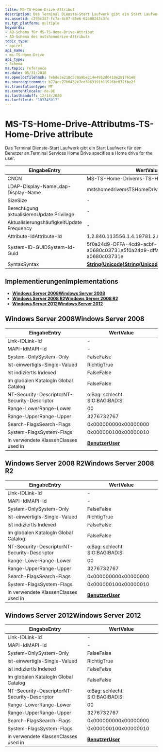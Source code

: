 ```yaml
---
title: MS-TS-Home-Drive-Attribut
description: Das Terminal Dienste-Start Laufwerk gibt ein Start Laufwerk für den Benutzer an.
ms.assetid: c295c387-fc7a-4c07-85e6-62b88243c3fc
ms.tgt_platform: multiple
keywords:
- AD-Schema für MS-TS-Home-Drive-Attribut
- AD-Schema des mstshomedrive-Attributs
topic_type:
- apiref
api_name:
- ms-TS-Home-Drive
api_type:
- Schema
ms.topic: reference
ms.date: 05/31/2018
ms.openlocfilehash: 7ebde2e210c570a9be214e4952d6410e281761e8
ms.sourcegitcommit: b77ace27b0432e7cd3863191b11926be032fbe2f
ms.translationtype: MT
ms.contentlocale: de-DE
ms.lasthandoff: 12/14/2020
ms.locfileid: "103745017"
---
```

# <a name="ms-ts-home-drive-attribute"></a><span data-ttu-id="562d4-105">MS-TS-Home-Drive-Attribut</span><span class="sxs-lookup"><span data-stu-id="562d4-105">ms-TS-Home-Drive attribute</span></span>

<span data-ttu-id="562d4-106">Das Terminal Dienste-Start Laufwerk gibt ein Start Laufwerk für den Benutzer an.</span><span class="sxs-lookup"><span data-stu-id="562d4-106">Terminal Services Home Drive specifies a Home drive for the user.</span></span>



| <span data-ttu-id="562d4-107">Eingabe</span><span class="sxs-lookup"><span data-stu-id="562d4-107">Entry</span></span> | <span data-ttu-id="562d4-108">Wert</span><span class="sxs-lookup"><span data-stu-id="562d4-108">Value</span></span> |
|-------------------|---------------------------------------------|
| <span data-ttu-id="562d4-109">CN</span><span class="sxs-lookup"><span data-stu-id="562d4-109">CN</span></span>                | <span data-ttu-id="562d4-110">MS-TS-Home-Drive</span><span class="sxs-lookup"><span data-stu-id="562d4-110">ms-TS-Home-Drive</span></span>                            |
| <span data-ttu-id="562d4-111">LDAP-Display-Name</span><span class="sxs-lookup"><span data-stu-id="562d4-111">Ldap-Display-Name</span></span> | <span data-ttu-id="562d4-112">mstshomedrive</span><span class="sxs-lookup"><span data-stu-id="562d4-112">msTSHomeDrive</span></span>                               |
| <span data-ttu-id="562d4-113">Size</span><span class="sxs-lookup"><span data-stu-id="562d4-113">Size</span></span>              | \-                                          |
| <span data-ttu-id="562d4-114">Berechtigung aktualisieren</span><span class="sxs-lookup"><span data-stu-id="562d4-114">Update Privilege</span></span>  | \-                                          |
| <span data-ttu-id="562d4-115">Aktualisierungshäufigkeit</span><span class="sxs-lookup"><span data-stu-id="562d4-115">Update Frequency</span></span>  | \-                                          |
| <span data-ttu-id="562d4-116">Attribute-Id</span><span class="sxs-lookup"><span data-stu-id="562d4-116">Attribute-Id</span></span>      | <span data-ttu-id="562d4-117">1.2.840.113556.1.4.1978</span><span class="sxs-lookup"><span data-stu-id="562d4-117">1.2.840.113556.1.4.1978</span></span>                     |
| <span data-ttu-id="562d4-118">System-ID-GUID</span><span class="sxs-lookup"><span data-stu-id="562d4-118">System-Id-Guid</span></span>    | <span data-ttu-id="562d4-119">5f0a24d9-DFFA-4cd9-acbf-a0680c03731e</span><span class="sxs-lookup"><span data-stu-id="562d4-119">5f0a24d9-dffa-4cd9-acbf-a0680c03731e</span></span>        |
| <span data-ttu-id="562d4-120">Syntax</span><span class="sxs-lookup"><span data-stu-id="562d4-120">Syntax</span></span>            | [<span data-ttu-id="562d4-121">**String(Unicode)**</span><span class="sxs-lookup"><span data-stu-id="562d4-121">**String(Unicode)**</span></span>](s-string-unicode.md) |



## <a name="implementations"></a><span data-ttu-id="562d4-122">Implementierungen</span><span class="sxs-lookup"><span data-stu-id="562d4-122">Implementations</span></span>

-   [<span data-ttu-id="562d4-123">**Windows Server 2008**</span><span class="sxs-lookup"><span data-stu-id="562d4-123">**Windows Server 2008**</span></span>](#windows-server-2008)
-   [<span data-ttu-id="562d4-124">**Windows Server 2008 R2**</span><span class="sxs-lookup"><span data-stu-id="562d4-124">**Windows Server 2008 R2**</span></span>](#windows-server-2008-r2)
-   [<span data-ttu-id="562d4-125">**Windows Server 2012**</span><span class="sxs-lookup"><span data-stu-id="562d4-125">**Windows Server 2012**</span></span>](#windows-server-2012)

## <a name="windows-server-2008"></a><span data-ttu-id="562d4-126">Windows Server 2008</span><span class="sxs-lookup"><span data-stu-id="562d4-126">Windows Server 2008</span></span>



| <span data-ttu-id="562d4-127">Eingabe</span><span class="sxs-lookup"><span data-stu-id="562d4-127">Entry</span></span> | <span data-ttu-id="562d4-128">Wert</span><span class="sxs-lookup"><span data-stu-id="562d4-128">Value</span></span> |
|------------------------|-----------------------------------|
| <span data-ttu-id="562d4-129">Link-ID</span><span class="sxs-lookup"><span data-stu-id="562d4-129">Link-Id</span></span>                | \-                                |
| <span data-ttu-id="562d4-130">MAPI-Id</span><span class="sxs-lookup"><span data-stu-id="562d4-130">MAPI-Id</span></span>                | \-                                |
| <span data-ttu-id="562d4-131">System-Only</span><span class="sxs-lookup"><span data-stu-id="562d4-131">System-Only</span></span>            | <span data-ttu-id="562d4-132">False</span><span class="sxs-lookup"><span data-stu-id="562d4-132">False</span></span>                             |
| <span data-ttu-id="562d4-133">Ist-einwertig</span><span class="sxs-lookup"><span data-stu-id="562d4-133">Is-Single-Valued</span></span>       | <span data-ttu-id="562d4-134">Richtig</span><span class="sxs-lookup"><span data-stu-id="562d4-134">True</span></span>                              |
| <span data-ttu-id="562d4-135">Ist indiziert</span><span class="sxs-lookup"><span data-stu-id="562d4-135">Is Indexed</span></span>             | <span data-ttu-id="562d4-136">False</span><span class="sxs-lookup"><span data-stu-id="562d4-136">False</span></span>                             |
| <span data-ttu-id="562d4-137">Im globalen Katalog</span><span class="sxs-lookup"><span data-stu-id="562d4-137">In Global Catalog</span></span>      | <span data-ttu-id="562d4-138">False</span><span class="sxs-lookup"><span data-stu-id="562d4-138">False</span></span>                             |
| <span data-ttu-id="562d4-139">NT-Security-Descriptor</span><span class="sxs-lookup"><span data-stu-id="562d4-139">NT-Security-Descriptor</span></span> | <span data-ttu-id="562d4-140">o:Bag: schlecht: S:</span><span class="sxs-lookup"><span data-stu-id="562d4-140">O:BAG:BAD:S:</span></span>                      |
| <span data-ttu-id="562d4-141">Range-Lower</span><span class="sxs-lookup"><span data-stu-id="562d4-141">Range-Lower</span></span>            | <span data-ttu-id="562d4-142">0</span><span class="sxs-lookup"><span data-stu-id="562d4-142">0</span></span>                                 |
| <span data-ttu-id="562d4-143">Range-Upper</span><span class="sxs-lookup"><span data-stu-id="562d4-143">Range-Upper</span></span>            | <span data-ttu-id="562d4-144">32767</span><span class="sxs-lookup"><span data-stu-id="562d4-144">32767</span></span>                             |
| <span data-ttu-id="562d4-145">Search-Flags</span><span class="sxs-lookup"><span data-stu-id="562d4-145">Search-Flags</span></span>           | <span data-ttu-id="562d4-146">0x00000000</span><span class="sxs-lookup"><span data-stu-id="562d4-146">0x00000000</span></span>                        |
| <span data-ttu-id="562d4-147">System-Flags</span><span class="sxs-lookup"><span data-stu-id="562d4-147">System-Flags</span></span>           | <span data-ttu-id="562d4-148">0x00000010</span><span class="sxs-lookup"><span data-stu-id="562d4-148">0x00000010</span></span>                        |
| <span data-ttu-id="562d4-149">In verwendete Klassen</span><span class="sxs-lookup"><span data-stu-id="562d4-149">Classes used in</span></span>        | [<span data-ttu-id="562d4-150">**Benutzer**</span><span class="sxs-lookup"><span data-stu-id="562d4-150">**User**</span></span>](c-user.md)<br/> |



## <a name="windows-server-2008-r2"></a><span data-ttu-id="562d4-151">Windows Server 2008 R2</span><span class="sxs-lookup"><span data-stu-id="562d4-151">Windows Server 2008 R2</span></span>



| <span data-ttu-id="562d4-152">Eingabe</span><span class="sxs-lookup"><span data-stu-id="562d4-152">Entry</span></span> | <span data-ttu-id="562d4-153">Wert</span><span class="sxs-lookup"><span data-stu-id="562d4-153">Value</span></span> |
|------------------------|-----------------------------------|
| <span data-ttu-id="562d4-154">Link-ID</span><span class="sxs-lookup"><span data-stu-id="562d4-154">Link-Id</span></span>                | \-                                |
| <span data-ttu-id="562d4-155">MAPI-Id</span><span class="sxs-lookup"><span data-stu-id="562d4-155">MAPI-Id</span></span>                | \-                                |
| <span data-ttu-id="562d4-156">System-Only</span><span class="sxs-lookup"><span data-stu-id="562d4-156">System-Only</span></span>            | <span data-ttu-id="562d4-157">False</span><span class="sxs-lookup"><span data-stu-id="562d4-157">False</span></span>                             |
| <span data-ttu-id="562d4-158">Ist-einwertig</span><span class="sxs-lookup"><span data-stu-id="562d4-158">Is-Single-Valued</span></span>       | <span data-ttu-id="562d4-159">Richtig</span><span class="sxs-lookup"><span data-stu-id="562d4-159">True</span></span>                              |
| <span data-ttu-id="562d4-160">Ist indiziert</span><span class="sxs-lookup"><span data-stu-id="562d4-160">Is Indexed</span></span>             | <span data-ttu-id="562d4-161">False</span><span class="sxs-lookup"><span data-stu-id="562d4-161">False</span></span>                             |
| <span data-ttu-id="562d4-162">Im globalen Katalog</span><span class="sxs-lookup"><span data-stu-id="562d4-162">In Global Catalog</span></span>      | <span data-ttu-id="562d4-163">False</span><span class="sxs-lookup"><span data-stu-id="562d4-163">False</span></span>                             |
| <span data-ttu-id="562d4-164">NT-Security-Descriptor</span><span class="sxs-lookup"><span data-stu-id="562d4-164">NT-Security-Descriptor</span></span> | <span data-ttu-id="562d4-165">o:Bag: schlecht: S:</span><span class="sxs-lookup"><span data-stu-id="562d4-165">O:BAG:BAD:S:</span></span>                      |
| <span data-ttu-id="562d4-166">Range-Lower</span><span class="sxs-lookup"><span data-stu-id="562d4-166">Range-Lower</span></span>            | <span data-ttu-id="562d4-167">0</span><span class="sxs-lookup"><span data-stu-id="562d4-167">0</span></span>                                 |
| <span data-ttu-id="562d4-168">Range-Upper</span><span class="sxs-lookup"><span data-stu-id="562d4-168">Range-Upper</span></span>            | <span data-ttu-id="562d4-169">32767</span><span class="sxs-lookup"><span data-stu-id="562d4-169">32767</span></span>                             |
| <span data-ttu-id="562d4-170">Search-Flags</span><span class="sxs-lookup"><span data-stu-id="562d4-170">Search-Flags</span></span>           | <span data-ttu-id="562d4-171">0x00000000</span><span class="sxs-lookup"><span data-stu-id="562d4-171">0x00000000</span></span>                        |
| <span data-ttu-id="562d4-172">System-Flags</span><span class="sxs-lookup"><span data-stu-id="562d4-172">System-Flags</span></span>           | <span data-ttu-id="562d4-173">0x00000010</span><span class="sxs-lookup"><span data-stu-id="562d4-173">0x00000010</span></span>                        |
| <span data-ttu-id="562d4-174">In verwendete Klassen</span><span class="sxs-lookup"><span data-stu-id="562d4-174">Classes used in</span></span>        | [<span data-ttu-id="562d4-175">**Benutzer**</span><span class="sxs-lookup"><span data-stu-id="562d4-175">**User**</span></span>](c-user.md)<br/> |



## <a name="windows-server-2012"></a><span data-ttu-id="562d4-176">Windows Server 2012</span><span class="sxs-lookup"><span data-stu-id="562d4-176">Windows Server 2012</span></span>



| <span data-ttu-id="562d4-177">Eingabe</span><span class="sxs-lookup"><span data-stu-id="562d4-177">Entry</span></span> | <span data-ttu-id="562d4-178">Wert</span><span class="sxs-lookup"><span data-stu-id="562d4-178">Value</span></span> |
|------------------------|-----------------------------------|
| <span data-ttu-id="562d4-179">Link-ID</span><span class="sxs-lookup"><span data-stu-id="562d4-179">Link-Id</span></span>                | \-                                |
| <span data-ttu-id="562d4-180">MAPI-Id</span><span class="sxs-lookup"><span data-stu-id="562d4-180">MAPI-Id</span></span>                | \-                                |
| <span data-ttu-id="562d4-181">System-Only</span><span class="sxs-lookup"><span data-stu-id="562d4-181">System-Only</span></span>            | <span data-ttu-id="562d4-182">False</span><span class="sxs-lookup"><span data-stu-id="562d4-182">False</span></span>                             |
| <span data-ttu-id="562d4-183">Ist-einwertig</span><span class="sxs-lookup"><span data-stu-id="562d4-183">Is-Single-Valued</span></span>       | <span data-ttu-id="562d4-184">Richtig</span><span class="sxs-lookup"><span data-stu-id="562d4-184">True</span></span>                              |
| <span data-ttu-id="562d4-185">Ist indiziert</span><span class="sxs-lookup"><span data-stu-id="562d4-185">Is Indexed</span></span>             | <span data-ttu-id="562d4-186">False</span><span class="sxs-lookup"><span data-stu-id="562d4-186">False</span></span>                             |
| <span data-ttu-id="562d4-187">Im globalen Katalog</span><span class="sxs-lookup"><span data-stu-id="562d4-187">In Global Catalog</span></span>      | <span data-ttu-id="562d4-188">False</span><span class="sxs-lookup"><span data-stu-id="562d4-188">False</span></span>                             |
| <span data-ttu-id="562d4-189">NT-Security-Descriptor</span><span class="sxs-lookup"><span data-stu-id="562d4-189">NT-Security-Descriptor</span></span> | <span data-ttu-id="562d4-190">o:Bag: schlecht: S:</span><span class="sxs-lookup"><span data-stu-id="562d4-190">O:BAG:BAD:S:</span></span>                      |
| <span data-ttu-id="562d4-191">Range-Lower</span><span class="sxs-lookup"><span data-stu-id="562d4-191">Range-Lower</span></span>            | <span data-ttu-id="562d4-192">0</span><span class="sxs-lookup"><span data-stu-id="562d4-192">0</span></span>                                 |
| <span data-ttu-id="562d4-193">Range-Upper</span><span class="sxs-lookup"><span data-stu-id="562d4-193">Range-Upper</span></span>            | <span data-ttu-id="562d4-194">32767</span><span class="sxs-lookup"><span data-stu-id="562d4-194">32767</span></span>                             |
| <span data-ttu-id="562d4-195">Search-Flags</span><span class="sxs-lookup"><span data-stu-id="562d4-195">Search-Flags</span></span>           | <span data-ttu-id="562d4-196">0x00000000</span><span class="sxs-lookup"><span data-stu-id="562d4-196">0x00000000</span></span>                        |
| <span data-ttu-id="562d4-197">System-Flags</span><span class="sxs-lookup"><span data-stu-id="562d4-197">System-Flags</span></span>           | <span data-ttu-id="562d4-198">0x00000010</span><span class="sxs-lookup"><span data-stu-id="562d4-198">0x00000010</span></span>                        |
| <span data-ttu-id="562d4-199">In verwendete Klassen</span><span class="sxs-lookup"><span data-stu-id="562d4-199">Classes used in</span></span>        | [<span data-ttu-id="562d4-200">**Benutzer**</span><span class="sxs-lookup"><span data-stu-id="562d4-200">**User**</span></span>](c-user.md)<br/> |



 

 





